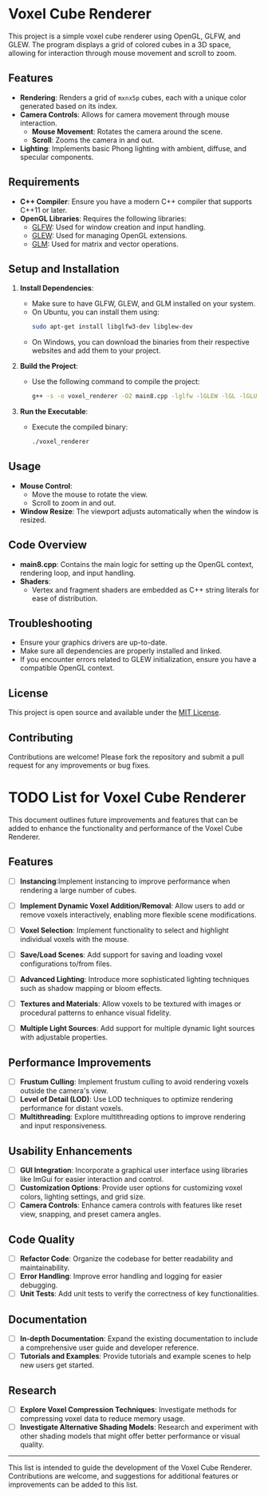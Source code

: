 # Voxel Cube Renderer

This project is a simple voxel cube renderer using OpenGL, GLFW, and GLEW. The program displays a grid of colored cubes in a 3D space, allowing for interaction through mouse movement and scroll to zoom.

## Features

- **Rendering**: Renders a grid of `mxnx5p` cubes, each with a unique color generated based on its index.
- **Camera Controls**: Allows for camera movement through mouse interaction.
  - **Mouse Movement**: Rotates the camera around the scene.
  - **Scroll**: Zooms the camera in and out.
- **Lighting**: Implements basic Phong lighting with ambient, diffuse, and specular components.

## Requirements

- **C++ Compiler**: Ensure you have a modern C++ compiler that supports C++11 or later.
- **OpenGL Libraries**: Requires the following libraries:
  - [GLFW](https://www.glfw.org/): Used for window creation and input handling.
  - [GLEW](http://glew.sourceforge.net/): Used for managing OpenGL extensions.
  - [GLM](https://github.com/g-truc/glm): Used for matrix and vector operations.

## Setup and Installation

1. **Install Dependencies**:
   - Make sure to have GLFW, GLEW, and GLM installed on your system.
   - On Ubuntu, you can install them using:
     ```bash
     sudo apt-get install libglfw3-dev libglew-dev
     ```
   - On Windows, you can download the binaries from their respective websites and add them to your project.

2. **Build the Project**:
   - Use the following command to compile the project:
     ```bash
     g++ -s -o voxel_renderer -O2 main8.cpp -lglfw -lGLEW -lGL -lGLU
     ```

3. **Run the Executable**:
   - Execute the compiled binary:
     ```bash
     ./voxel_renderer
     ```

## Usage

- **Mouse Control**: 
  - Move the mouse to rotate the view.
  - Scroll to zoom in and out.
- **Window Resize**: The viewport adjusts automatically when the window is resized.

## Code Overview

- **main8.cpp**: Contains the main logic for setting up the OpenGL context, rendering loop, and input handling.
- **Shaders**: 
  - Vertex and fragment shaders are embedded as C++ string literals for ease of distribution.

## Troubleshooting

- Ensure your graphics drivers are up-to-date.
- Make sure all dependencies are properly installed and linked.
- If you encounter errors related to GLEW initialization, ensure you have a compatible OpenGL context.

## License

This project is open source and available under the [MIT License](LICENSE).

## Contributing

Contributions are welcome! Please fork the repository and submit a pull request for any improvements or bug fixes.

# TODO List for Voxel Cube Renderer

This document outlines future improvements and features that can be added to enhance the functionality and performance of the Voxel Cube Renderer.

## Features

- [ ] **Instancing**:Implement instancing to improve performance when rendering a large number of cubes.
- [ ] **Implement Dynamic Voxel Addition/Removal**: Allow users to add or remove voxels interactively, enabling more flexible scene modifications.
- [ ] **Voxel Selection**: Implement functionality to select and highlight individual voxels with the mouse.
- [ ] **Save/Load Scenes**: Add support for saving and loading voxel configurations to/from files.
- [ ] **Advanced Lighting**: Introduce more sophisticated lighting techniques such as shadow mapping or bloom effects.
- [ ] **Textures and Materials**: Allow voxels to be textured with images or procedural patterns to enhance visual fidelity.
- [ ] **Multiple Light Sources**: Add support for multiple dynamic light sources with adjustable properties.


## Performance Improvements

- [ ] **Frustum Culling**: Implement frustum culling to avoid rendering voxels outside the camera's view.
- [ ] **Level of Detail (LOD)**: Use LOD techniques to optimize rendering performance for distant voxels.
- [ ] **Multithreading**: Explore multithreading options to improve rendering and input responsiveness.

## Usability Enhancements

- [ ] **GUI Integration**: Incorporate a graphical user interface using libraries like ImGui for easier interaction and control.
- [ ] **Customization Options**: Provide user options for customizing voxel colors, lighting settings, and grid size.
- [ ] **Camera Controls**: Enhance camera controls with features like reset view, snapping, and preset camera angles.

## Code Quality

- [ ] **Refactor Code**: Organize the codebase for better readability and maintainability.
- [ ] **Error Handling**: Improve error handling and logging for easier debugging.
- [ ] **Unit Tests**: Add unit tests to verify the correctness of key functionalities.

## Documentation

- [ ] **In-depth Documentation**: Expand the existing documentation to include a comprehensive user guide and developer reference.
- [ ] **Tutorials and Examples**: Provide tutorials and example scenes to help new users get started.

## Research

- [ ] **Explore Voxel Compression Techniques**: Investigate methods for compressing voxel data to reduce memory usage.
- [ ] **Investigate Alternative Shading Models**: Research and experiment with other shading models that might offer better performance or visual quality.

---

This list is intended to guide the development of the Voxel Cube Renderer. Contributions are welcome, and suggestions for additional features or improvements can be added to this list.

